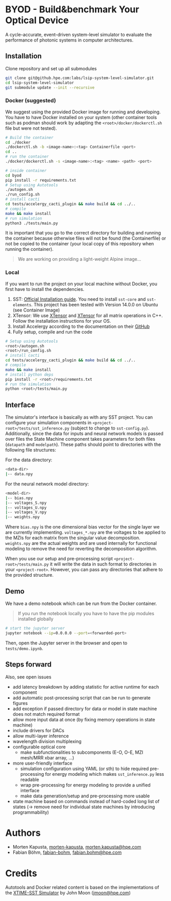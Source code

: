 # BYOD - Build&benchmark Your Optical Device
A cycle-accurate, event-driven system-level simulator to evaluate the performance of photonic systems in computer architectures.

## Installation
Clone repository and set up all submodules
```bash
git clone git@github.hpe.com:labs/lsip-system-level-simulator.git
cd lsip-system-level-simulator
git submodule update --init --recursive 
```

### Docker (suggested)
We suggest using the provided Docker image for running and developing. You have to have Docker installed on your system (other container tools such as podman should work by adapting the `<root>/docker/dockerctl.sh` file but were not tested).

```bash
# Build the container
cd ./docker
./dockerctl.sh -b <image-name>:<tag> Containerfile <port>
cd ..
# run the container
./docker/dockerctl.sh -s <image-name>:<tag> <name> <path> <port>

# inside container
cd byod
pip install -r requirements.txt
# Setup using Autotools
./autogen.sh
./run_config.sh
# install cacti
cd tests/accelergy_cacti_plugin && make build && cd ../.. 
# compile
make && make install
# run simulation
python3 ./tests/main.py
```

It is important that you go to the correct directory for building and running the container because otherwise files will not be found (the Containerfile) or not be copied to the container (your local copy of this repository when running the container).

> We are working on providing a light-weight Alpine image...

### Local
If you want to run the project on your local machine without Docker, you first have to install the dependencies.
1. SST: [Official Installation guide](http://sst-simulator.org/SSTPages/SSTBuildAndInstall_12dot1dot0_SeriesDetailedBuildInstructions/). You need to install `sst-core` and `sst-elements`. This project has been tested with Version 14.0.0 on Ubuntu (see Container Image)
2. XTensor: We use [XTensor](https://xtensor.readthedocs.io/en/latest/) and [XTensor](https://xtensor.readthedocs.io/en/latest/) for all matrix operations in C++. Follow the installation instructions for your OS.
3. Install Accelergy according to the documentation on their [GitHub](https://github.com/Accelergy-Project/accelergy/tree/master)
4. Fully setup, compile and run the code
```bash
# Setup using Autotools
<root>/autogen.sh
<root>/run_config.sh
# install cacti
cd tests/accelergy_cacti_plugin && make build && cd ../..
# compile
make && make install
# install python deps
pip install -r <root>/requirements.txt
# run the simulation
python <root>/tests/main.py
```

## Interface
The simulator's interface is basically as with any SST project. You can configure your simulation components in `<project-root>/tests/sst_inference.py` (subject to change to `sst-config.py`). Additionally, since the data for inputs and neural network models is passed over files the State Machine component takes parameters for both files (`datapath` and `modelpath`). These paths should point to directories with the following file structures:

For the data directory:
```bash
<data-dir>
|-- data.npy
```

For the neural network model directory:
```bash
<model-dir>
|-- bias.npy
|-- voltages_S.npy
|-- voltages_U.npy
|-- voltages_V.npy
|-- weights.npy
```
Where `bias.npy` is the one dimensional bias vector for the single layer we are currently implementing. `voltages_*.npy` are the voltages to be applied to the MZIs for each matrix from the singular value decomposition. `weights.npy` are the actual weights and are used internally for functional modeling to remove the need for reverting the decomposition algorithm.

When you use our setup and pre-processing script `<project-root>/tests/main.py` it will write the data in such format to directories in your `<project-root>`. However, you can pass any directories that adhere to the provided structure.

## Demo
We have a demo notebook which can be run from the Docker container. 
> If you run the notebook locally you have to have the pip modules installed globally

```bash
# start the jupyter server
jupyter notebook --ip=0.0.0.0 --port=<forwarded-port>
```
Then, open the Jupyter server in the browser and open to `tests/demo.ipynb`.

## Steps forward
Also, see open issues
- add latency breakdown by adding statistic for active runtime for each component
- add automatic post-processing script that can be run to generate figures
- add exception if passed directory for data or model in state machine does not match required format
- allow more input data at once (by fixing memory operations in state machine)
- include drivers for DACs
- allow multi-layer inference
- wavelength division multiplexing
- configurable optical core
    - make subfunctionalities to subcomponents (E-O, O-E, MZI mesh/MRR xbar array, ...)
- more user-friendly interface
    - simulation configuration using YAML (or sth) to hide required pre-processing for energy modeling which makes `sst_inference.py` less readable
    - wrap pre-processing for energy modeling to provide a unified interface
    - make data generation/setup and pre-processing more usable
- state machine based on commands instead of hard-coded long list of states (-> remove need for individual state machines by introducing programmability)

# Authors
- Morten Kapusta, [morten-kapusta](github.hpe.com/morten-kapusta), morten.kapusta@hpe.com
- Fabian Böhm, [fabian-bohm](github.hpe.com/fabian-bohm), fabian.bohm@hpe.com

# Credits
Autotools and Docker related content is based on the implementations of the [XTIME-SST Simulator](https://github.com/HewlettPackard/X-TIME/tree/main/cycle_accurate) by John Moon (jmoon@hpe.com)
